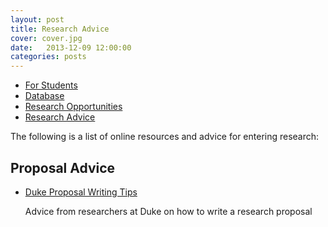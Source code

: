 ```yaml
---
layout: post
title: Research Advice
cover: cover.jpg
date:   2013-12-09 12:00:00
categories: posts
---
```


- [For Students](http://aura.hcura.org/for_students/)
- [Database](http://aura.hcura.org/database/)
- [Research Opportunities](http://aura.hcura.org/research_opportunities/)
- [Research Advice](http://aura.hcura.org/research_advice/)

The following is a list of online resources and advice for entering research:


## Proposal Advice
* [Duke Proposal Writing Tips](http://undergraduateresearch.duke.edu/started/writing-research-proposals)

	Advice from researchers at Duke on how to write a research proposal